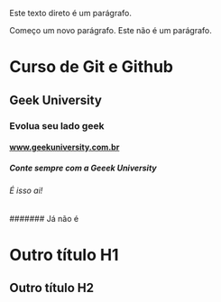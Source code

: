 Este texto direto é um parágrafo.

Começo um novo parágrafo.
Este não é um parágrafo.

# Curso de Git e Github

## Geek University 

### Evolua seu lado geek

#### www.geekuniversity.com.br

##### Conte sempre com a Geeek University

###### É isso ai!

####### Já não é 

Outro título H1
=

Outro título H2
-  
